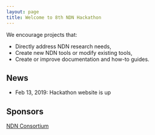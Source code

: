 ```yaml
---
layout: page
title: Welcome to 8th NDN Hackathon
---
```

 
We encourage projects that:

 - Directly address NDN research needs,
 - Create new NDN tools or modify existing tools,
 - Create or improve documentation and how-to guides.

## News

- Feb 13, 2019: Hackathon website is up

## Sponsors

[NDN Consortium](https://named-data.net/consortium/)

